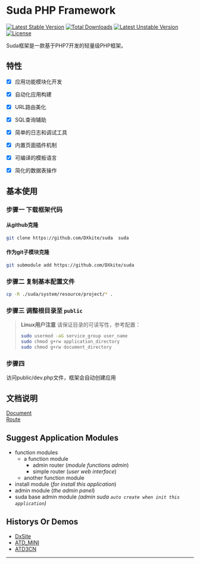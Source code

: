 #  Suda PHP Framework

[![Latest Stable Version](https://poser.pugx.org/dxkite/suda/v/stable)](https://packagist.org/packages/dxkite/suda) 
[![Total Downloads](https://poser.pugx.org/dxkite/suda/downloads)](https://packagist.org/packages/dxkite/suda) 
[![Latest Unstable Version](https://poser.pugx.org/dxkite/suda/v/unstable)](https://packagist.org/packages/dxkite/suda) 
[![License](https://poser.pugx.org/dxkite/suda/license)](https://packagist.org/packages/dxkite/suda)

Suda框架是一款基于PHP7开发的轻量级PHP框架。

## 特性

- [x] 应用功能模块化开发
- [x] 自动化应用构建
- [x] URL路由美化
- [x] SQL查询辅助
- [x] 简单的日志和调试工具
- [x] 内置页面插件机制 
- [x] 可编译的模板语言
- [x] 简化的数据表操作


## 基本使用

### 步骤一 下载框架代码

#### 从github克隆

```bash
git clone https://github.com/DXkite/suda  suda
```
#### 作为git子模块克隆

```bash
git submodule add https://github.com/DXkite/suda
```

### 步骤二 复制基本配置文件

```bash
cp -R ./suda/system/resource/project/* .
```
### 步骤三 调整根目录至 `public` 

> **Linux用户注意** 请保证目录的可读写性，参考配置：
> ```bash
> sudo usermod -aG service_group user_name
> sudo chmod g+rw application_directory
> sudo chmod g+rw document_directory
> ```

### 步骤四

访问public/dev.php文件，框架会自动创建应用

## 文档说明

[Document](docs/readme.md)    
[Route](docs/tools/router.md)

## Suggest Application Modules 
- function modules
    - a function module
        - admin router (*module functions admin*)
        - simple router (*user web interface*)
    - another function module
- install module (*for install this application*)
- admin module (*the admin panel*)
- suda base admin module *(admin suda `auto create when init this application`)*

## Historys Or Demos

- [DxSite](https://github.com/DXkite/DxSite)   
- [ATD_MINI](https://github.com/DXkite/atd_mini)   
- [ATD3CN](https://github.com/DXkite/atd3.cn)   

----------------
